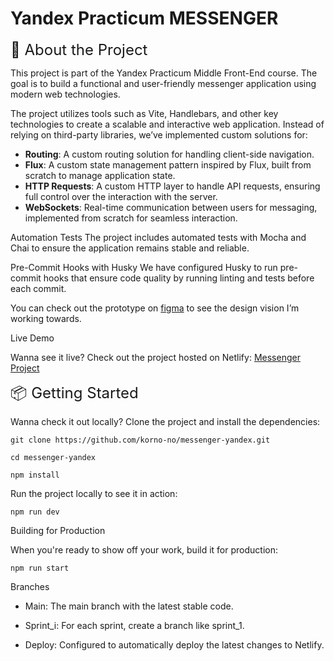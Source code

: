 
# Yandex Practicum MESSENGER

<font size="5">🌟 About the Project </font>

This project is part of the Yandex Practicum Middle Front-End course. The goal is to build a functional and user-friendly messenger application using modern web technologies.

The project utilizes tools such as Vite, Handlebars, and other key technologies to create a scalable and interactive web application. Instead of relying on third-party libraries, we’ve implemented custom solutions for:

- **Routing**: A custom routing solution for handling client-side navigation.
- **Flux**: A custom state management pattern inspired by Flux, built from scratch to manage application state.
- **HTTP Requests**: A custom HTTP layer to handle API requests, ensuring full control over the interaction with the server.
- **WebSockets**: Real-time communication between users for messaging, implemented from scratch for seamless interaction.

Automation Tests
The project includes automated tests with Mocha and Chai to ensure the application remains stable and reliable.

Pre-Commit Hooks with Husky
We have configured Husky to run pre-commit hooks that ensure code quality by running linting and tests before each commit.


You can check out the prototype on [figma](https://www.figma.com/design/U9OaAoHcsa2Xy1UN7R42cJ/Untitled?node-id=0-1&t=JNhjrIr3G59G323D-0) to see the design vision I’m working towards.

Live Demo

Wanna see it live? Check out the project hosted on Netlify: [Messenger Project](https://messenger-korno.netlify.app/)

<font size="5">📦 Getting Started</font>

Wanna check it out locally? Clone the project and install the dependencies:

```
git clone https://github.com/korno-no/messenger-yandex.git

cd messenger-yandex

npm install
```

Run the project locally to see it in action:

  ```npm run dev```

Building for Production

When you're ready to show off your work, build it for production:

  ```npm run start```

Branches

  - Main: The main branch with the latest stable code.
  
  - Sprint_i: For each sprint, create a branch like sprint_1.
  
  - Deploy:  Configured to automatically deploy the latest changes to Netlify. 
